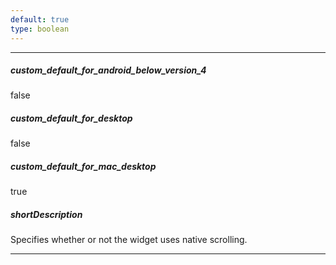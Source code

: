 ```yaml
---
default: true
type: boolean
---
```

---
##### custom_default_for_android_below_version_4
false

##### custom_default_for_desktop
false

##### custom_default_for_mac_desktop
true

##### shortDescription
Specifies whether or not the widget uses native scrolling.

---
